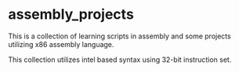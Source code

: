 # assembly_projects
This is a collection of learning scripts in assembly and some projects utilizing x86 assembly language.

This collection utilizes intel based syntax using 32-bit instruction set.
